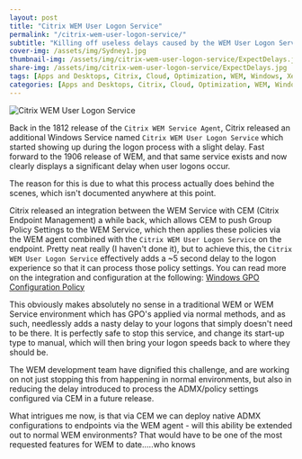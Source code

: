 ```yaml
---
layout: post
title: "Citrix WEM User Logon Service"
permalink: "/citrix-wem-user-logon-service/"
subtitle: "Killing off useless delays caused by the WEM User Logon Service"
cover-img: /assets/img/Sydney1.jpg
thumbnail-img: /assets/img/citrix-wem-user-logon-service/ExpectDelays.jpg
share-img: /assets/img/citrix-wem-user-logon-service/ExpectDelays.jpg
tags: [Apps and Desktops, Citrix, Cloud, Optimization, WEM, Windows, XenApp]
categories: [Apps and Desktops, Citrix, Cloud, Optimization, WEM, Windows, XenApp]
---
```


![Citrix WEM User Logon Service]({{site.baseurl}}/assets/img/citrix-wem-user-logon-service/ExpectDelays.jpg)

Back in the 1812 release of the `Citrix WEM Service Agent`, Citrix released an additional Windows Service named `Citrix WEM User Logon Service` which started showing up during the logon process with a slight delay. Fast forward to the 1906 release of WEM, and that same service exists and now clearly displays a significant delay when user logons occur.

The reason for this is due to what this process actually does behind the scenes, which isn't documented anywhere at this point.

Citrix released an integration between the WEM Service with CEM (Citrix Endpoint Management) a while back, which allows CEM to push Group Policy Settings to the WEM Service, which then applies these policies via the WEM agent combined with the `Citrix WEM User Logon Service` on the endpoint. Pretty neat really (I haven't done it), but to achieve this, the `Citrix WEM User Logon Service` effectively adds a ~5 second delay to the logon experience so that it can process those policy settings. You can read more on the integration and configuration at the following: [Windows GPO Configuration Policy](https://docs.citrix.com/en-us/citrix-endpoint-management/policies/windows-gpo-configuration-policy.html)

This obviously makes absolutely no sense in a traditional WEM or WEM Service environment which has GPO's applied via normal methods, and as such, needlessly adds a nasty delay to your logons that simply doesn't need to be there. It is perfectly safe to stop this service, and change its start-up type to manual, which will then bring your logon speeds back to where they should be.

The WEM development team have dignified this challenge, and are working on not just stopping this from happening in normal environments, but also in reducing the delay introduced to process the ADMX/policy settings configured via CEM in a future release.

What intrigues me now, is that via CEM we can deploy native ADMX configurations to endpoints via the WEM agent - will this ability be extended out to normal WEM environments? That would have to be one of the most requested features for WEM to date…..who knows
